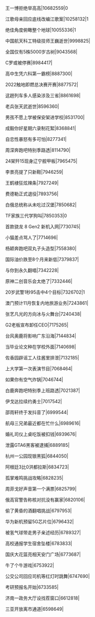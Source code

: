 王一博拒绝举高高|10682559|0

江歌母亲回应底线改编江歌案|10258132|1

绝佳角度俯瞰整个地球|10055336|1

中国航天科工特级技师王巍逝世|9998825|

全国仅有5株5000岁古树|9043568|

C罗或被停赛|8984417|

高中生凭六科第一霸榜|8887300|

2022触地即燃总决赛开赛|8877572|

这趟列车多人感染涉及三省|8861698|

老兵张天武逝世|8596360|

男孩不愿上学被保安架进学校|8531700|

成毅你好星期六录制花絮|8368841|

自恋性暴怒有多可怕|8277341|

周深奔跑吧特别季路透|8114790|

24架歼15现身辽宁舰甲板|7965475|

李景亮提了只新鞋|7946259|

王鹤棣狂炫辣条|7927249|

费德勒正式退役|7893756|

白俄总统称从未吃过汉堡|7850682|

TF家族三代学狗叫|7850353|0

首款骁龙 8 Gen2 新机入网|7730745|

小猫差点骂人了|7714696|

杨颖奔跑吧双丸子头造型|7558380|

国际油价跌至8个月来新低|7379837|

与你到永久翻唱|7342228|

原神二创音乐会太绝了|7332446|

20岁武警1秒95击中4个目标|7326702|1

澳门预计11月恢复内地旅游业务|7243861|

张艺凡光的方向冰与火舞台|7240438|

G2老板宣布卸任CEO|7175265|

台风奥鹿将影响广东沿海|7144834|

当毕业论文种在学校外面|7140698|

佐香园辟谣工人往酱里排泄|7132185|

上大学第一次表演节目|7068464|

如果你有空气炸锅|7046744|

白鹿奔跑吧特别季上班路透|7021387|

伊戈达拉续约勇士|7017542|

邵雨轩终于发抖音了|6999544|

航母三兄弟最近都在忙什么|6989616|

婚礼司仪上桌吃饭被扣钱|6939676|

泄露GTA6黑客被逮捕|6889185|

杭州一公园现银黑狐|6844050|

阿根廷3比0洪都拉斯|6834723|

孤掌难鸣挑战攻略|6828235|

周菲戈好声音第一个满票|6825799|

俄高官警告称核对抗没有赢家|6820106|

偷了黄昏的酒翻唱挑战|6797953|

华为新机预留5G芯片位|6796432|

被氢气球带走男子亲述经历|6789327|

高校通报学生宿舍坠楼|6783833|

国庆大花篮亮相天安门广场|6773687|

牛了个牛游戏|6753922|

公交公司回应司机等红灯时跳舞|6747690|

考研预报名开始|6733585|

济南一政务大厅设找茬窗口|6612818|

三亚开放离市通道|6598649|

